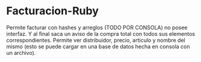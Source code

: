 # Facturacion-Ruby

Permite facturar con hashes y arreglos (TODO POR CONSOLA) no posee interfaz. Y al final saca un aviso de la compra total con todos sus elementos correspondientes. Permite ver distribuidor, precio, articulo y nombre del mismo (esto se puede cargar en una base de datos hecha en consola con un archivo).
